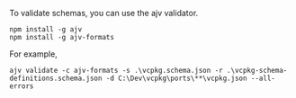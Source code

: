 To validate schemas, you can use the ajv validator.

```
npm install -g ajv
npm install -g ajv-formats
```

For example,

```
ajv validate -c ajv-formats -s .\vcpkg.schema.json -r .\vcpkg-schema-definitions.schema.json -d C:\Dev\vcpkg\ports\**\vcpkg.json --all-errors
```
